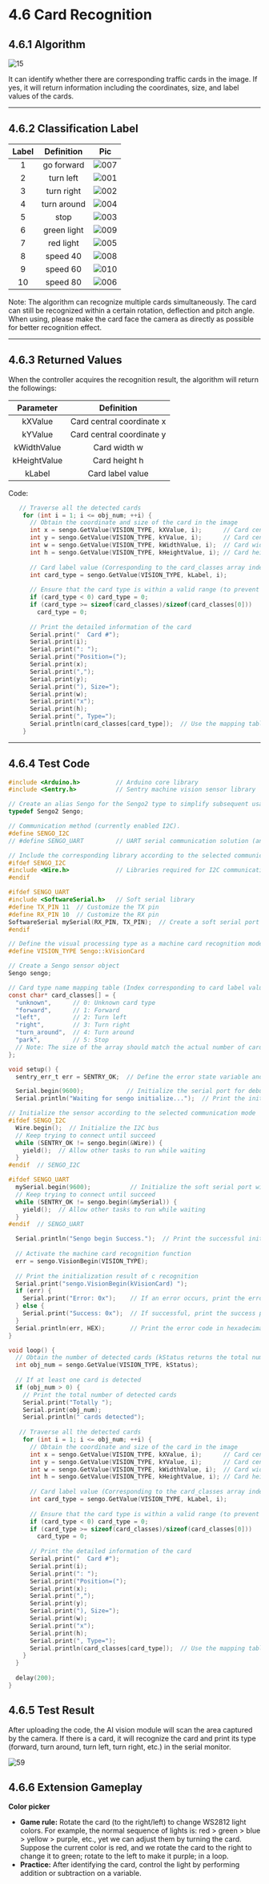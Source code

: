 # 4.6 Card Recognition

## 4.6.1 Algorithm

![15](./media/15.png)

It can identify whether there are corresponding traffic cards in the image. If yes, it will return information including the coordinates, size, and label values of the cards.

--------

## 4.6.2 Classification Label

| Label | Definition  |           Pic           |
| :---: | :---------: | :---------------------: |
|   1   | go forward  | ![007](./media/007.png) |
|   2   |  turn left  | ![001](./media/001.png) |
|   3   | turn right  | ![002](./media/002.png) |
|   4   | turn around | ![004](./media/004.png) |
|   5   |    stop     | ![003](./media/003.png) |
|   6   | green light | ![009](./media/009.png) |
|   7   |  red light  | ![005](./media/005.png) |
|   8   |  speed 40   | ![008](./media/008.png) |
|   9   |  speed 60   | ![010](./media/010.png) |
|  10   |  speed 80   | ![006](./media/006.png) |

Note: The algorithm can recognize multiple cards simultaneously. The card can still be recognized within a certain rotation, deflection and pitch angle. When using, please make the card face the camera as directly as possible for better recognition effect.

----------------------

## 4.6.3 Returned Values

When the controller acquires the recognition result, the algorithm will return the followings:

|  Parameter   |        Definition         |
| :----------: | :-----------------------: |
|   kXValue    | Card central coordinate x |
|   kYValue    | Card central coordinate y |
| kWidthValue  |       Card width w        |
| kHeightValue |       Card height h       |
|    kLabel    |     Card label value      |

Code:

```c
   // Traverse all the detected cards
    for (int i = 1; i <= obj_num; ++i) {
      // Obtain the coordinate and size of the card in the image
      int x = sengo.GetValue(VISION_TYPE, kXValue, i);      // Card central coordinate x
      int y = sengo.GetValue(VISION_TYPE, kYValue, i);      // Card central coordinate y
      int w = sengo.GetValue(VISION_TYPE, kWidthValue, i);  // Card width
      int h = sengo.GetValue(VISION_TYPE, kHeightValue, i); // Card height
      
      // Card label value (Corresponding to the card_classes array index)
      int card_type = sengo.GetValue(VISION_TYPE, kLabel, i);
      
      // Ensure that the card type is within a valid range (to prevent array out-of-bounds)
      if (card_type < 0) card_type = 0;
      if (card_type >= sizeof(card_classes)/sizeof(card_classes[0])) 
        card_type = 0;
      
      // Print the detailed information of the card
      Serial.print("  Card #");
      Serial.print(i);
      Serial.print(": ");
      Serial.print("Position=(");
      Serial.print(x);
      Serial.print(",");
      Serial.print(y);
      Serial.print("), Size=");
      Serial.print(w);
      Serial.print("x");
      Serial.print(h);
      Serial.print(", Type=");
      Serial.println(card_classes[card_type]);  // Use the mapping table to obtain the type name
    }
```

------------

## 4.6.4 Test Code

```c
#include <Arduino.h>          // Arduino core library
#include <Sentry.h>           // Sentry machine vision sensor library

// Create an alias Sengo for the Sengo2 type to simplify subsequent usage
typedef Sengo2 Sengo;

// Communication method (currently enabled I2C).
#define SENGO_I2C             
// #define SENGO_UART         // UART serial communication solution (annotated as disabled)

// Include the corresponding library according to the selected communication mode
#ifdef SENGO_I2C
#include <Wire.h>             // Libraries required for I2C communication
#endif

#ifdef SENGO_UART
#include <SoftwareSerial.h>   // Soft serial library
#define TX_PIN 11  // Customize the TX pin
#define RX_PIN 10  // Customize the RX pin
SoftwareSerial mySerial(RX_PIN, TX_PIN);  // Create a soft serial port object
#endif

// Define the visual processing type as a machine card recognition mode
#define VISION_TYPE Sengo::kVisionCard  

// Create a Sengo sensor object
Sengo sengo;

// Card type name mapping table (Index corresponding to card label values)
const char* card_classes[] = {
  "unknown",      // 0: Unknown card type
  "forward",      // 1: Forward
  "left",         // 2: Turn left
  "right",        // 3: Turn right
  "turn_around",  // 4: Turn around
  "park",         // 5: Stop
  // Note: The size of the array should match the actual number of card types
};

void setup() {
  sentry_err_t err = SENTRY_OK;  // Define the error state variable and initialize it to be error-free

  Serial.begin(9600);            // Initialize the serial port for debugging the output
  Serial.println("Waiting for sengo initialize...");  // Print the initialization prompt

// Initialize the sensor according to the selected communication mode
#ifdef SENGO_I2C
  Wire.begin();  // Initialize the I2C bus
  // Keep trying to connect until succeed
  while (SENTRY_OK != sengo.begin(&Wire)) { 
    yield();  // Allow other tasks to run while waiting
  }
#endif  // SENGO_I2C

#ifdef SENGO_UART
  mySerial.begin(9600);           // Initialize the soft serial port with a baud rate of 9600
  // Keep trying to connect until succeed
  while (SENTRY_OK != sengo.begin(&mySerial)) { 
    yield();  // Allow other tasks to run while waiting
  }
#endif  // SENGO_UART

  Serial.println("Sengo begin Success.");  // Print the successful initialization information of the sensor
  
  // Activate the machine card recognition function
  err = sengo.VisionBegin(VISION_TYPE);
  
  // Print the initialization result of c recognition
  Serial.print("sengo.VisionBegin(kVisionCard) ");
  if (err) {
    Serial.print("Error: 0x");    // If an error occurs, print the error prefix
  } else {
    Serial.print("Success: 0x");  // If successful, print the success prefix
  }
  Serial.println(err, HEX);       // Print the error code in hexadecimal format
}

void loop() {
  // Obtain the number of detected cards (kStatus returns the total number of detected cards)
  int obj_num = sengo.GetValue(VISION_TYPE, kStatus);
  
  // If at least one card is detected
  if (obj_num > 0) {
    // Print the total number of detected cards
    Serial.print("Totally ");
    Serial.print(obj_num);
    Serial.println(" cards detected");
    
   // Traverse all the detected cards
    for (int i = 1; i <= obj_num; ++i) {
      // Obtain the coordinate and size of the card in the image
      int x = sengo.GetValue(VISION_TYPE, kXValue, i);      // Card central coordinate x
      int y = sengo.GetValue(VISION_TYPE, kYValue, i);      // Card central coordinate y
      int w = sengo.GetValue(VISION_TYPE, kWidthValue, i);  // Card width
      int h = sengo.GetValue(VISION_TYPE, kHeightValue, i); // Card height
      
      // Card label value (Corresponding to the card_classes array index)
      int card_type = sengo.GetValue(VISION_TYPE, kLabel, i);
      
      // Ensure that the card type is within a valid range (to prevent array out-of-bounds)
      if (card_type < 0) card_type = 0;
      if (card_type >= sizeof(card_classes)/sizeof(card_classes[0])) 
        card_type = 0;
      
      // Print the detailed information of the card
      Serial.print("  Card #");
      Serial.print(i);
      Serial.print(": ");
      Serial.print("Position=(");
      Serial.print(x);
      Serial.print(",");
      Serial.print(y);
      Serial.print("), Size=");
      Serial.print(w);
      Serial.print("x");
      Serial.print(h);
      Serial.print(", Type=");
      Serial.println(card_classes[card_type]);  // Use the mapping table to obtain the type name
    }
  }
  
  delay(200);
}
```

## 4.6.5 Test Result

After uploading the code, the AI vision module will scan the area captured by the camera. If there is a card, it will recognize the card and print its type (forward, turn around, turn left, turn right, etc.) in the serial monitor. 

![59](./media/59.png)

## 4.6.6 Extension Gameplay

**Color picker**

- **Game rule:** Rotate the card (to the right/left) to change WS2812 light colors. For example, the normal sequence of lights is: red > green > blue > yellow > purple, etc., yet we can adjust them by turning the card. Suppose the current color is red, and we rotate the card to the right to change it to green; rotate to the left to make it purple; in a loop.
- **Practice:** After identifying the card, control the light by performing addition or subtraction on a variable.
